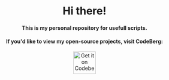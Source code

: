 <h1 align="center">Hi there!</h1>
<h4 align="center">This is my personal repository for usefull scripts.</h4>
<h4 align="center">If you'd like to view my open-source projects, visit CodeBerg:</h4>
<p align="center">
<a href="https://codeberg.org/nulltrack">
    <img alt="Get it on Codeberg" src="https://pages.codeberg.org/pstorch/get-it-on-legacy.png" height="60">
</a>
</p>